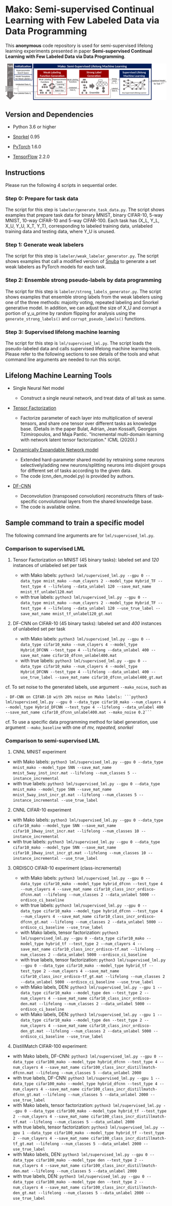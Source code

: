 # Mako: Semi-supervised Continual Learning with Few Labeled Data via Data Programming

This **anonymous** code repository is used for semi-supervised lifelong learning experiments presented in paper **Semi-supervised Continual Learning with Few Labeled Data via Data Programming**.

![alt text](https://github.com/mako-anon/mako/blob/master/workflow.png)

## Version and Dependencies
- Python 3.6 or higher

- [Snorkel](https://github.com/snorkel-team/snorkel) 0.95

- [PyTorch](https://pytorch.org/) 1.6.0

- [TensorFlow](https://www.tensorflow.org/) 2.2.0


## Instructions

Please run the following 4 scripts in sequential order.

### Step 0: Prepare for task data

The script for this step is `labeler/generate_task_data.py`. The script shows examples that prepare task data for binary MNIST, binary CIFAR-10,
5-way MNIST, 10-way CIFAR-10 and 5-way CIFAR-100. Each task has (X_L, Y_L, X_U, Y_U, X_T, Y_T), corresponding to labeled
training data, unlabeled training data and testing data, where Y_U is unused.

### Step 1: Generate weak labelers

The script for this step is `labeler/weak_labeler_generator.py`. The script shows examples that call a modified version of
[Snuba](https://github.com/HazyResearch/reef/) to generate a set weak labelers as PyTorch models for each task.

### Step 2: Ensemble strong pseudo-labels by data programming

The script for this step is `labeler/strong_labels_generator.py`. The script shows examples that ensemble strong labels from the weak labelers
using one of the three methods: majority voting, repeated labeling and Snorkel generative model. In addition, we can adjust
the size of X_U and corrupt a portion of y_u_prime by random flipping for analysis using the `generate_strong_labels()` and
`corrupt_pseudo_labels()` functions.

### Step 3: Supervised lifelong machine learning

The script for this step is `lml/supervised_lml.py`. The script loads the pseudo-labeled data and calls supervised lifelong machine
learning tools. Please refer to the following sections to see details of the tools and what command line arguments are needed to run this script.


## Lifelong Machine Learning Tools
- Single Neural Net model
    - Construct a single neural network, and treat data of all task as same.

- [Tensor Factorization](https://www.aaai.org/Papers/AAAI/2020GB/AAAI-BulatA.1460.pdf)
    - Factorize parameter of each layer into multiplication of several tensors, and share one tensor over different tasks as knowledge base. (Details in the paper Bulat, Adrian, Jean Kossaifi, Georgios Tzimiropoulos, and Maja Pantic. "Incremental multi-domain learning with network latent tensor factorization." ICML (2020).)

- [Dynamically Expandable Network model](https://arxiv.org/abs/1708.01547)
    - Extended hard-parameter shared model by retraining some neurons selectively/adding new neurons/splitting neurons into disjoint groups for different set of tasks according to the given data.
    - The code (cnn_den_model.py) is provided by authors.

- [DF-CNN](https://proceedings.mlr.press/v139/lee21a.html)
    - Deconvolution (transposed convolution) reconstructs filters of task-specific convolutional layers from the shared knowledge base.
    - The code is available online.

## Sample command to train a specific model
The following command line arguments are for `lml/supervised_lml.py`.

### Comparison to supervised LML
1. Tensor Factorization on MNIST (45 binary tasks): labeled set and *120* instances of unlabeled set per task

    - with Mako labels: ```python3 lml/supervised_lml.py --gpu 0 --data_type mnist_mako --num_clayers 2 --model_type Hybrid_TF --test_type 4 --lifelong --data_unlabel 120 --save_mat_name mnist_tf_unlabel120.mat```
    - with true labels: ```python3 lml/supervised_lml.py --gpu 0 --data_type mnist_mako --num_clayers 2 --model_type Hybrid_TF --test_type 4 --lifelong --data_unlabel 120 --use_true_label --save_mat_name mnist_tf_unlabel120_gt.mat```

2. DF-CNN on CIFAR-10 (45 binary tasks): labeled set and *400* instances of unlabeled set per task

    - with Mako labels: ```python3 lml/supervised_lml.py --gpu 0 --data_type cifar10_mako --num_clayers 4 --model_type Hybrid_DFCNN --test_type 4 --lifelong --data_unlabel 400 --save_mat_name cifar10_dfcnn_unlabel400.mat```
    - with true labels: ```python3 lml/supervised_lml.py --gpu 0 --data_type cifar10_mako --num_clayers 4 --model_type Hybrid_DFCNN --test_type 4 --lifelong --data_unlabel 400 --use_true_label --save_mat_name cifar10_dfcnn_unlabel400_gt.mat```

cf. To set noise to the generated labels, use argument ```--mako_noise```, such as

    - DF-CNN on CIFAR-10 with 20% noise on Mako labels: ```python3 lml/supervised_lml.py --gpu 0 --data_type cifar10_mako --num_clayers 4 --model_type Hybrid_DFCNN --test_type 4 --lifelong --data_unlabel 400 --save_mat_name cifar10_dfcnn_unlabel400.mat --mako_noise 0.2```

cf. To use a specific data programming method for label generation, use argument ```--mako_baseline``` with one of *mv, repeated, snorkel*

### Comparison to semi-supervised LML
1. CNNL MNIST experiment

  - with Mako labels: ```python3 lml/supervised_lml.py --gpu 0 --data_type mnist_mako --model_type SNN --save_mat_name mnist_5way_inst_incr.mat --lifelong --num_classes 5 --instance_incremental```
  - with true labels: ```python3 lml/supervised_lml.py --gpu 0 --data_type mnist_mako --model_type SNN --save_mat_name mnist_5way_inst_incr_gt.mat --lifelong --num_classes 5 --instance_incremental --use_true_label```

2. CNNL CIFAR-10 experiment

  - with Mako labels: ```python3 lml/supervised_lml.py --gpu 0 --data_type cifar10_mako --model_type SNN --save_mat_name cifar10_10way_inst_incr.mat --lifelong --num_classes 10 --instance_incremental```
  - with true labels: ```python3 lml/supervised_lml.py --gpu 0 --data_type cifar10_mako --model_type SNN --save_mat_name cifar10_10way_inst_incr_gt.mat --lifelong --num_classes 10 --instance_incremental --use_true_label```

3. ORDISCO CIFAR-10 experiment (class-incremental)

    - with Mako labels: ```python3 lml/supervised_lml.py --gpu 0 --data_type cifar10_mako --model_type hybrid_dfcnn --test_type 4 --num_clayers 4 --save_mat_name cifar10_class_incr_ordisco-dfcnn.mat --lifelong --num_classes 2 --data_unlabel 5000 --ordisco_ci_baseline```
    - with true labels: ```python3 lml/supervised_lml.py --gpu 0 --data_type cifar10_mako --model_type hybrid_dfcnn --test_type 4 --num_clayers 4 --save_mat_name cifar10_class_incr_ordisco-dfcnn_gt.mat --lifelong --num_classes 2 --data_unlabel 5000 --ordisco_ci_baseline --use_true_label```
    - with Mako labels, tensor factorization: ```python3 lml/supervised_lml.py --gpu 0 --data_type cifar10_mako --model_type hybrid_tf --test_type 2 --num_clayers 4 --save_mat_name cifar10_class_incr_ordisco-tf.mat --lifelong --num_classes 2 --data_unlabel 5000 --ordisco_ci_baseline```
    - with true labels, tensor factorization: ```python3 lml/supervised_lml.py --gpu 0 --data_type cifar10_mako --model_type hybrid_tf --test_type 2 --num_clayers 4 --save_mat_name cifar10_class_incr_ordisco-tf_gt.mat --lifelong --num_classes 2 --data_unlabel 5000 --ordisco_ci_baseline --use_true_label```
    - with Mako labels, DEN: ```python3 lml/supervised_lml.py --gpu 1 --data_type cifar10_mako --model_type den --test_type 2 --num_clayers 4 --save_mat_name cifar10_class_incr_ordisco-den.mat --lifelong --num_classes 2 --data_unlabel 5000 --ordisco_ci_baseline```
    - with Mako labels, DEN: ```python3 lml/supervised_lml.py --gpu 1 --data_type cifar10_mako --model_type den --test_type 2 --num_clayers 4 --save_mat_name cifar10_class_incr_ordisco-den_gt.mat --lifelong --num_classes 2 --data_unlabel 5000 --ordisco_ci_baseline --use_true_label```

4. DistillMatch CIFAR-100 experiment:

  - with Mako labels, DF-CNN: ```python3 lml/supervised_lml.py --gpu 0 --data_type cifar100_mako --model_type hybrid_dfcnn --test_type 4 --num_clayers 4 --save_mat_name cifar100_class_incr_distillmatch-dfcnn.mat --lifelong --num_classes 5 --data_unlabel 2000```
  - with true labels, DF-CNN: ```python3 lml/supervised_lml.py --gpu 1 --data_type cifar100_mako --model_type hybrid_dfcnn --test_type 4 --num_clayers 4 --save_mat_name cifar100_class_incr_distillmatch-dfcnn_gt.mat --lifelong --num_classes 5 --data_unlabel 2000 --use_true_label```
  - with Mako labels, tensor factorization: ```python3 lml/supervised_lml.py --gpu 0 --data_type cifar100_mako --model_type hybrid_tf --test_type 2 --num_clayers 4 --save_mat_name cifar100_class_incr_distillmatch-tf.mat --lifelong --num_classes 5 --data_unlabel 2000```
  - with true labels, tensor factorization: ```python3 lml/supervised_lml.py --gpu 1 --data_type cifar100_mako --model_type hybrid_tf --test_type 2 --num_clayers 4 --save_mat_name cifar100_class_incr_distillmatch-tf_gt.mat --lifelong --num_classes 5 --data_unlabel 2000 --use_true_label```
  - with Mako labels, DEN: ```python3 lml/supervised_lml.py --gpu 0 --data_type cifar100_mako --model_type den --test_type 2 --num_clayers 4 --save_mat_name cifar100_class_incr_distillmatch-den.mat --lifelong --num_classes 5 --data_unlabel 2000```
  - with true labels, DEN: ```python3 lml/supervised_lml.py --gpu 0 --data_type cifar100_mako --model_type den --test_type 2 --num_clayers 4 --save_mat_name cifar100_class_incr_distillmatch-den_gt.mat --lifelong --num_classes 5 --data_unlabel 2000 --use_true_label```
